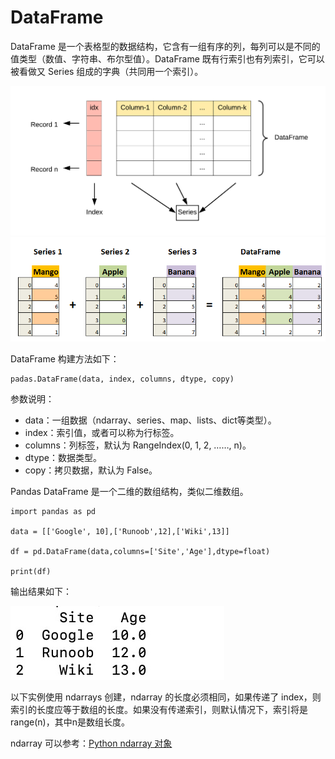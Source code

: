 # DataFrame

DataFrame 是一个表格型的数据结构，它含有一组有序的列，每列可以是不同的值类型（数值、字符串、布尔型值）。DataFrame 既有行索引也有列索引，它可以被看做又 Series 组成的字典（共同用一个索引）。

![Pandas DataStructure](/images/chapter_1/1.3.3.pandas-DataStructure.png)
![Pandas df-dp](/images/chapter_1/1.3.3.df-dp.png)

DataFrame 构建方法如下：

```
padas.DataFrame(data, index, columns, dtype, copy)
```

参数说明：

* data：一组数据（ndarray、series、map、lists、dict等类型）。
* index：索引值，或者可以称为行标签。
* columns：列标签，默认为 RangeIndex(0, 1, 2, ……, n)。
* dtype：数据类型。
* copy：拷贝数据，默认为 False。

Pandas DataFrame 是一个二维的数组结构，类似二维数组。

```
import pandas as pd

data = [['Google', 10],['Runoob',12],['Wiki',13]]

df = pd.DataFrame(data,columns=['Site','Age'],dtype=float)

print(df)
```

输出结果如下：

![Pandas DataFrame](/images/chapter_1/1.3.3.Pandas_DataFrame_1.jpeg)

以下实例使用 ndarrays 创建，ndarray 的长度必须相同，如果传递了 index，则索引的长度应等于数组的长度。如果没有传递索引，则默认情况下，索引将是range(n)，其中n是数组长度。

ndarray 可以参考：[Python ndarray 对象](/chapter_1/1.1.2.ndarray.md)


